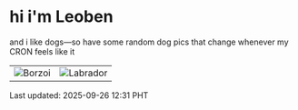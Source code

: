 # hi i'm Leoben

and i like dogs—so have some random dog pics that change whenever my CRON feels like it

|  |  |
|--------|----------|
| ![Borzoi](https://random-dog-vercel.vercel.app/api/random-borzoi?v=1758861064) | ![Labrador](https://random-dog-vercel.vercel.app/api/random-labrador?v=1758861064) |

Last updated: 2025-09-26 12:31 PHT
